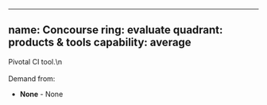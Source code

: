  ---
   name: Concourse
   ring: evaluate
   quadrant: products & tools
   capability: average
 ---
Pivotal CI tool.\n<br/><br/>Demand from: <ul><li><strong>None</strong> - None</li></ul>